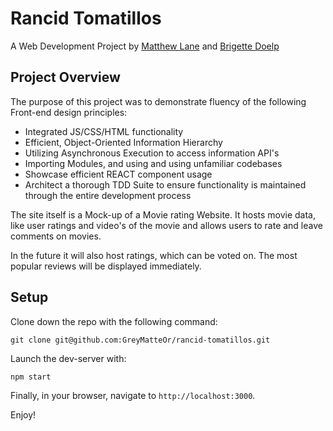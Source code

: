 # Rancid Tomatillos

A Web Development Project by [Matthew Lane](github.com/GreyMatteOr) and [Brigette Doelp](github.com/BrigetteDoelp)

## Project Overview

The purpose of this project was to demonstrate fluency of the following Front-end design principles:

  - Integrated JS/CSS/HTML functionality
  - Efficient, Object-Oriented Information Hierarchy
  - Utilizing Asynchronous Execution to access information API's
  - Importing Modules, and using and using unfamiliar codebases
  - Showcase efficient REACT component usage
  - Architect a thorough TDD Suite to ensure functionality is maintained through the entire development process

The site itself is a Mock-up of a Movie rating Website. It hosts movie data, like user ratings and video's of the movie and allows users to rate and leave comments on movies.

In the future it will also host ratings, which can be voted on. The most popular reviews will be displayed immediately.

## Setup

Clone down the repo with the following command:

```
git clone git@github.com:GreyMatteOr/rancid-tomatillos.git
```

Launch the dev-server with:

```
npm start
```

Finally, in your browser, navigate to `http://localhost:3000`.

Enjoy!

